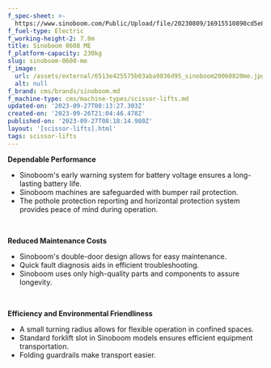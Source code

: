 ```yaml
---
f_spec-sheet: >-
  https://www.sinoboom.com/Public/Upload/file/20230809/16915510890cd5e8a9f82a96ff.pdf
f_fuel-type: Electric
f_working-height-2: 7.8m
title: Sinoboom 0608 ME
f_platform-capacity: 230kg
slug: sinoboom-0608-me
f_image:
  url: /assets/external/6513e425575b03aba9836d95_sinoboom20060820me.jpg
  alt: null
f_brand: cms/brands/sinoboom.md
f_machine-type: cms/machine-types/scissor-lifts.md
updated-on: '2023-09-27T08:13:27.303Z'
created-on: '2023-09-26T21:04:46.478Z'
published-on: '2023-09-27T08:18:14.980Z'
layout: '[scissor-lifts].html'
tags: scissor-lifts
---
```


**Dependable Performance**

*   Sinoboom's early warning system for battery voltage ensures a long-lasting battery life.
*   Sinoboom machines are safeguarded with bumper rail protection.
*   The pothole protection reporting and horizontal protection system provides peace of mind during operation.

‍

**Reduced Maintenance Costs**

*   Sinoboom's double-door design allows for easy maintenance.
*   Quick fault diagnosis aids in efficient troubleshooting.
*   Sinoboom uses only high-quality parts and components to assure longevity.

‍

**Efficiency and Environmental Friendliness**

*   A small turning radius allows for flexible operation in confined spaces.
*   Standard forklift slot in Sinoboom models ensures efficient equipment transportation.
*   Folding guardrails make transport easier.

‍
